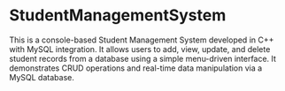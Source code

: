 # StudentManagementSystem
This is a console-based Student Management System developed in C++ with MySQL integration. It allows users to add, view, update, and delete student records from a database using a simple menu-driven interface. It demonstrates CRUD operations and real-time data manipulation via a MySQL database.
